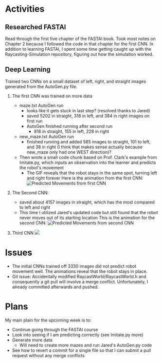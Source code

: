 # Activities

## Researched FASTAI

Read through the first five chapter of the FASTAI book.  Took most notes on Chapter 2 because I followed the code in that chapter for the first CNN.  In addition to learning FASTAI, I spent some time getting caught up with the Raycasting-Simulation repository, figuring out how the simulation worked. 

## Deep Learning

Trained two CNNs on a small dataset of left, right, and straight images generated from the AutoGen.py file. 

1. The first CNN was trained on more data
	-   maze.txt AutoGen run
		-   looks like it gets stuck in last step? (resolved thanks to Jared)
		-   saved 5202 in straight, 318 in left, and 384 in right images on first run
		-   AutoGen finished running after second run
			-   816 in straight, 155 in left, 228 in right
	-   new_maze.txt AutoGen run
		-   finished running and added 585 images to straight, 101 to left, and 38 in right (I think that makes sense actually because new_maze only had one WEST direction)?
	-   Then wrote a small code chunk based on Prof. Clark's example from Imitate.py, which inputs an observation into the learner and predicts the robot's movement
		-   The GIF reveals that the robot stays in the same spot, turning left and right forever
Here is the animation from the first CNN: 
![Predicted Movements from first CNN](NN-5-28.gif)
2. The Second CNN:
	-   saved about 4157 images in straight, which has the most compared to left and right
	-   This time I utilized Jared's updated code but still found that the robot never moves out of its starting location
This is the animation for the second CNN:
![Predicted Movements from second  CNN](NN-5-30.gif)

3. Third CNN
![](prediction.gif)

# Issues

- The initial CNNs trained off 3330 images did not predict robot movement well. The animations reveal that the robot stays in place.
- Git issue: Accidentally modified RaycastWorld/RaycastWorld.h and consequently a git pull will involve a merge conflict. Unfortunately, I already committed afterwards and pushed. 

# Plans

My main plain for the upcoming week is to:
- Continue going through the FASTAI course
- Look into seeing if I am predicting correctly (see Imitate.py more)
- Generate more data
	- Will need to create more mazes and run Jared's AutoGen.py code
- See how to revert a commit for a single file so that I can submit a pull request without any merge conflicts


